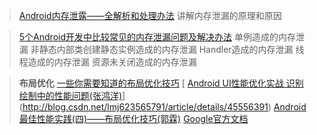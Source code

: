 >[Android内存泄露——全解析和处理办法](http://www.jianshu.com/p/bf159a9c391a)
讲解内存泄漏的原理和原因

>[5个Android开发中比较常见的内存泄漏问题及解决办法](http://blog.csdn.net/q178266871/article/details/50719144)
单例造成的内存泄漏
非静态内部类创建静态实例造成的内存泄漏
Handler造成的内存泄漏
线程造成的内存泄漏
资源未关闭造成的内存泄漏

>**布局优化**
[一些你需要知道的布局优化技巧](http://blog.csdn.net/qq_17766199/article/details/52863741)
[ [Android UI性能优化实战 识别绘制中的性能问题(张鸿洋)](http://blog.csdn.net/lmj623565791/article/details/45556391)](http://blog.csdn.net/lmj623565791/article/details/45556391)
[Android最佳性能实践(四)——布局优化技巧(郭霖)](http://blog.csdn.net/guolin_blog/article/details/43376527)
[Google官方文档](https://developer.android.com/training/best-performance.html)

